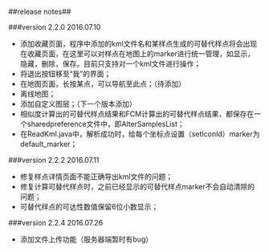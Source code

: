 ##release notes##

###version 2.2.0   2016.07.10

* 添加收藏页面，程序中添加的kml文件名和某样点生成的可替代样点将会出现在收藏页面，在这里可以对样点在地图上的marker进行统一管理，如显示，隐藏，删除，保存。目前只支持对一个kml文件进行操作；
* 将退出按钮移至“我”的界面；
* 在地图页面，长按某点，可以导航至此点；（待添加）
* 离线地图；
* 添加自定义图层；（下一个版本添加）
* 相似度计算出的可替代样点结果和FCM计算出的可替代样点结果，都保存在一个sharedpreference文件中，即AlterSamplesList；
* 在ReadKml.java中，解析成功时，给每个坐标点设置（setIconId）marker为default_marker；

###version 2.2.2 2016.07.11

* 修复样点详情页面不能正确导出kml文件的问题；
* 修复计算可替代样点时，之前已经显示的可替代样点marker不会自动清除的问题；
* 可替代样点的可达性数值保留6位小数显示；

###version 2.2.4 2016.07.26

* 添加文件上传功能（服务器端暂时有bug）